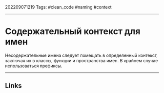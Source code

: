 202209071219
Tags: #clean_code #naming #context

---

# Содержательный контекст для имен
Несодержательные имена следует помещать в определенный контекст, заключая их в классы, функции и пространства имен. В крайнем случае использоваться префиксы.

---
## Links
